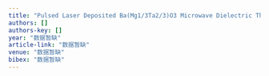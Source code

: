 ```yaml
---
title: "Pulsed Laser Deposited Ba(Mg1/3Ta2/3)O3 Microwave Dielectric Thin Films"
authors: []
authors-key: []
year: "数据暂缺"
article-link: "数据暂缺"
venue: "数据暂缺"
bibex: "数据暂缺"
---
```

